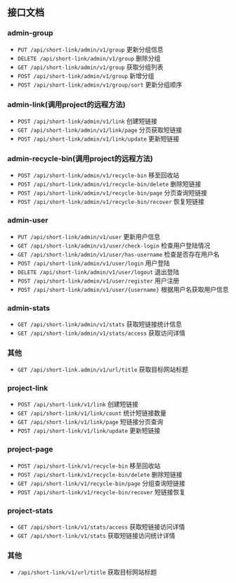 ## 接口文档
### admin-group
- `PUT /api/short-link/admin/v1/group` 更新分组信息
- `DELETE /api/short-link/admin/v1/group` 删除分组
- `GET /api/short-link/admin/v1/group` 获取分组列表
- `POST /api/short-link/admin/v1/group` 新增分组
- `POST /api/short-link/admin/v1/group/sort` 更新分组顺序
### admin-link(调用project的远程方法)
- `POST /api/short-link/admin/v1/link` 创建短链接
- `GET /api/short-link/admin/v1/link/page` 分页获取短链接
- `POST /api/short-link/admin/v1/link/update` 更新短链接
### admin-recycle-bin(调用project的远程方法)
- `POST /api/short-link/admin/v1/recycle-bin` 移至回收站
- `POST /api/short-link/admin/v1/recycle-bin/delete` 删除短链接
- `POST /api/short-link/admin/v1/recycle-bin/page` 分页查询短链接
- `POST /api/short-link/admin/v1/recycle-bin/recover` 恢复短链接
### admin-user
- `PUT /api/short-link/admin/v1/user` 更新用户信息
- `GET /api/short-link/admin/v1/user/check-login` 检查用户登陆情况
- `GET /api/short-link/admin/v1/user/has-username` 检查是否存在用户名
- `POST /api/short-link/admin/v1/user/login` 用户登陆
- `DELETE /api/short-link/admin/v1/user/logout` 退出登陆
- `POST /api/short-link/admin/v1/user/register` 用户注册
- `POST /api/short-link/admin/v1/user/{username}` 根据用户名获取用户信息
### admin-stats
- `GET /api/short-link/admin/v1/stats` 获取短链接统计信息
- `GET /api/short-link/admin/v1/stats/access` 获取访问详情
### 其他
- `GET /api/short-link.admin/v1/url/title` 获取目标网站标题
### project-link
- `POST /api/short-link/v1/link` 创建短链接
- `GET /api/short-link/v1/link/count` 统计短链接数量
- `GET /api/short-link/v1/link/page` 短链接分页查询
- `POST /api/short-link/v1/link/update` 更新短链接
### project-page
- `POST /api/short-link/v1/recycle-bin` 移至回收站
- `POST /api/short-link/v1/recycle-bin/delete` 删除短链接
- `GET /api/short-link/v1/recycle-bin/page` 分组查询短链接
- `POST /api/short-link/v1/recycle-bin/recover` 短链接恢复
### project-stats
- `GET /api/short-link/v1/stats/access` 获取短链接访问详情
- `GET /api/short-link/v1/stats` 获取短链接访问统计详情
### 其他
- `/api/short-link/v1/url/title` 获取目标网站标题